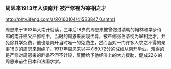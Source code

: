 ### 周恩来1913年入读南开 被严修视为宰相之才
http://phtv.ifeng.com/a/20160104/41533847_0.shtml

周恩来于1913年入南开就读，三年后18岁的周恩来被曾做过清朝的翰林和学步侍郎的南开校父严修相中，当时的周恩来表现优异，被严修张伯苓视为宰相之才，并免除其学杂费，他也是南开当时唯一的免费生，然而面对一门许多人求之不得的亲事18岁的周恩来谢绝了。1917年周恩来以平均89.72分的成绩从南开毕业，难得的是严修对周恩来的辞婚不但不计较，反而给予他经济上的大力援助，促成22岁的周恩来前往日本和法国求学。
